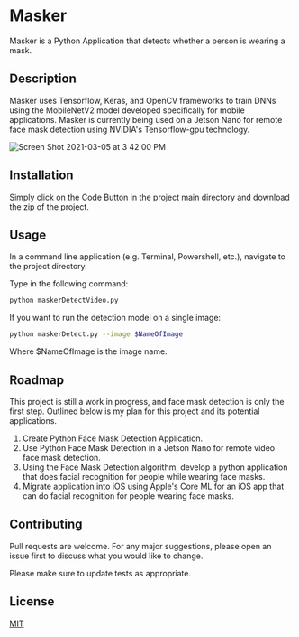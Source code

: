 # Masker
 
Masker is a Python Application that detects whether a person is wearing a mask. 

## Description

Masker uses Tensorflow, Keras, and OpenCV frameworks to train DNNs using the MobileNetV2 model developed specifically for mobile applications. Masker is currently being used on a Jetson Nano for remote face mask detection using NVIDIA's Tensorflow-gpu technology.

![Screen Shot 2021-03-05 at 3 42 00 PM](https://user-images.githubusercontent.com/69477092/110171806-43d79600-7dca-11eb-8ba6-eec74a8d0ed4.png)

## Installation

Simply click on the Code Button in the project main directory and download the zip of the project. 

## Usage

In a command line application (e.g. Terminal, Powershell, etc.), navigate to the project directory. 

Type in the following command:

```bash
python maskerDetectVideo.py
```

If you want to run the detection model on a single image:

```bash
python maskerDetect.py --image $NameOfImage
```

Where $NameOfImage is the image name.

## Roadmap

This project is still a work in progress, and face mask detection is only the first step. Outlined below is my plan for this project and its potential applications.

1. Create Python Face Mask Detection Application.
2. Use Python Face Mask Detection in a Jetson Nano for remote video face mask detection.
3. Using the Face Mask Detection algorithm, develop a python application that does facial recognition for people while wearing face masks.
4. Migrate application into iOS using Apple's Core ML for an iOS app that can do facial recognition for people wearing face masks.

## Contributing

Pull requests are welcome. For any major suggestions, please open an issue first to discuss what you would like to change.

Please make sure to update tests as appropriate.

## License
[MIT](https://choosealicense.com/licenses/mit/)
